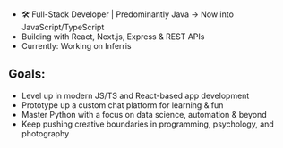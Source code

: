 * 🛠 Full-Stack Developer | Predominantly Java → Now into JavaScript/TypeScript
* Building with React, Next.js, Express & REST APIs
* Currently: Working on Inferris

## Goals:

* Level up in modern JS/TS and React-based app development
* Prototype up a custom chat platform for learning & fun
* Master Python with a focus on data science, automation & beyond
* Keep pushing creative boundaries in programming, psychology, and photography

<!---
## Inferris
Inferris is an upcoming mature, age-gated (17+) community built on real conversation, connection, and shared experiences — hosted on Discord with an upcoming Minecraft network. Deep discussions, good vibes, no toxicity, and inclusive energy.

On the backend, I’m building a custom platform: RESTful API (Express), polyglot persistence (MySQL, MongoDB, Redis), chat moderation powered by Google Perspective API, a custom punishment system, and a full-featured staff panel (Argus) with account management, security features, and more.

The heart is community. The tech just helps make it thrive.


Refrizor/Refrizor is a ✨ special ✨ repository because its `README.md` (this file) appears on your GitHub profile.
You can click the Preview link to take a look at your changes.
--->
